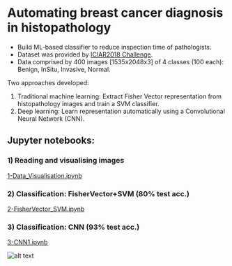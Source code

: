 # Automating breast cancer diagnosis in histopathology


- Build ML-based classifier to reduce inspection time of pathologists.
- Dataset was provided by [ICIAR2018 Challenge](https://iciar2018-challenge.grand-challenge.org).
- Data comprised by 400 images [1535x2048x3] of 4 classes (100 each): Benign, InSitu, Invasive, Normal.


Two approaches developed:
1. Traditional machine learning: Extract Fisher Vector representation from histopathology images and train a SVM classifier.
2. Deep learning: Learn representation automatically using a Convolutional Neural Network (CNN).

## Jupyter notebooks:

### 1) Reading and visualising images
[1-Data_Visualisation.ipynb](/notebooks/1-Data_Visualisation.ipynb)

### 2) Classification: FisherVector+SVM (80% test acc.)
[2-FisherVector_SVM.ipynb](/notebooks/2-FisherVector_SVM.ipynb)

### 3) Classification: CNN (93% test acc.)
[3-CNN1.ipynb](/notebooks/3-ConvNet1.ipynb)


![alt text](/src/utils/class_examples.png)

